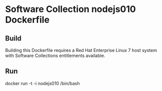Software Collection nodejs010 Dockerfile
===================

Build
-----

Building this Dockerfile requires a Red Hat Enterprise Linux 7 host
system with Software Collections entitlements available.

Run
-----

docker run -t -i nodejs010 /bin/bash
